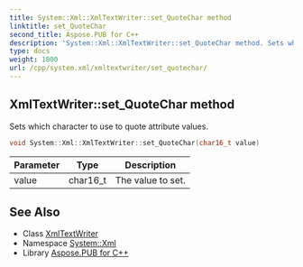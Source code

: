 ```yaml
---
title: System::Xml::XmlTextWriter::set_QuoteChar method
linktitle: set_QuoteChar
second_title: Aspose.PUB for C++
description: 'System::Xml::XmlTextWriter::set_QuoteChar method. Sets which character to use to quote attribute values in C++.'
type: docs
weight: 1800
url: /cpp/system.xml/xmltextwriter/set_quotechar/
---
```

## XmlTextWriter::set_QuoteChar method


Sets which character to use to quote attribute values.

```cpp
void System::Xml::XmlTextWriter::set_QuoteChar(char16_t value)
```


| Parameter | Type | Description |
| --- | --- | --- |
| value | char16_t | The value to set. |

## See Also

* Class [XmlTextWriter](../)
* Namespace [System::Xml](../../)
* Library [Aspose.PUB for C++](../../../)
